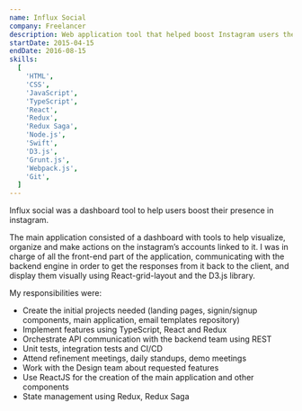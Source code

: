 ```yaml
---
name: Influx Social
company: Freelancer
description: Web application tool that helped boost Instagram users their presence in the website
startDate: 2015-04-15
endDate: 2016-08-15
skills:
  [
    'HTML',
    'CSS',
    'JavaScript',
    'TypeScript',
    'React',
    'Redux',
    'Redux Saga',
    'Node.js',
    'Swift',
    'D3.js',
    'Grunt.js',
    'Webpack.js',
    'Git',
  ]
---
```


Influx social was a dashboard tool to help users boost their presence in instagram.

The main application consisted of a dashboard with tools to help visualize, organize and make actions on the instagram’s accounts linked to it.
I was in charge of all the front-end part of the application, communicating with the backend engine in order to get the responses from it back to the client, and display them visually using React-grid-layout and the D3.js library.

My responsibilities were:

- Create the initial projects needed (landing pages, signin/signup components, main application, email templates repository)
- Implement features using TypeScript, React and Redux
- Orchestrate API communication with the backend team using REST
- Unit tests, integration tests and CI/CD
- Attend refinement meetings, daily standups, demo meetings
- Work with the Design team about requested features
- Use ReactJS for the creation of the main application and other components
- State management using Redux, Redux Saga
